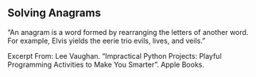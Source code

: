 ## Solving Anagrams
“An anagram is a word formed by rearranging the letters of another word. For example, Elvis yields the eerie trio evils, lives, and veils.”

Excerpt From: Lee Vaughan. “Impractical Python Projects: Playful Programming Activities to Make You Smarter”. Apple Books. 